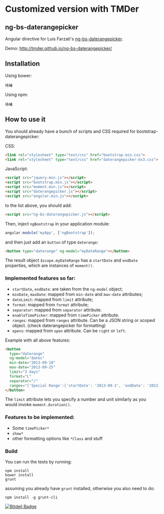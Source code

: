# Customized version with TMDer

ng-bs-daterangepicker
---

Angular directive for Luis Farzati's [ng-bs-daterangepicker](https://github.com/luisfarzati/ng-bs-daterangepicker).

Demo: http://tmder.github.io/ng-bs-daterangepicker/

Installation
---

Using bower:
```
待補
```

Using npm:
```
待補
```

How to use it
---

You should already have a bunch of scripts and CSS required for bootstrap-daterangepicker:

CSS:
```html
<link rel="stylesheet" type="text/css" href="bootstrap.min.css">
<link rel="stylesheet" type="text/css" href="daterangepicker-bs3.css">
```

JavaScript:
```html
<script src="jquery.min.js"></script>
<script src="bootstrap.min.js"></script>
<script src="moment.min.js"></script>
<script src="daterangepicker.js"></script>
<script src="angular.min.js"></script>
```

to the list above, you should add:

```html
<script src="ng-bs-daterangepicker.js"></script>
```

Then, inject `ngBootstrap` in your application module:

```js
angular.module('myApp', ['ngBootstrap']);
```

and then just add an `button` of type `daterange`:

```html
<button type="daterange" ng-model="myDateRange"></button>
```

The result object `$scope.myDateRange` has a `startDate` and `endDate` properties, which are instances of `moment()`.

### Implemented features so far:

* `startDate`, `endDate`: are taken from the `ng-model` object;
* `minDate`, `maxDate`: mapped from `min-date` and `max-date` attributes;
* `dateLimit`: mapped from `limit` attribute;
* `format`: mapped from `format` attribute;
* `separator`: mapped from `separator` attribute.
* `enableTimePicker`: mapped from `timePicker` attribute.
* `ranges`: mapped from `ranges` attribute. Can be a JSON string or scoped object. (check daterangepicker for formatting)
* `opens`: mapped from `open` attribute. Can be `right` or `left`.

Example with all above features:

```html
<button
  type="daterange"
  ng-model="dates"
  min-date="2013-09-10"
  max-date="2013-09-25"
  limit="3 days"
  format="L"
  separator="/"
  ranges="{'Special Range':{'startDate': '2013-09-2', 'endDate': '2013-09-5'}}">
</button>
```

The `limit` attribute lets you specify a number and unit similarly as you would invoke `moment.duration()`.

### Features to be implemented:

* Some `timePicker*`
* `show*`
* other formatting options like `*Class` and stuff

### Build

You can run the tests by running:
```
npm install
bower install
grunt
```

assuming you already have `grunt` installed, otherwise you also need to do:
```
npm install -g grunt-cli
```

[![Bitdeli Badge](https://d2weczhvl823v0.cloudfront.net/luisfarzati/ng-bs-daterangepicker/trend.png)](https://bitdeli.com/free "Bitdeli Badge")
